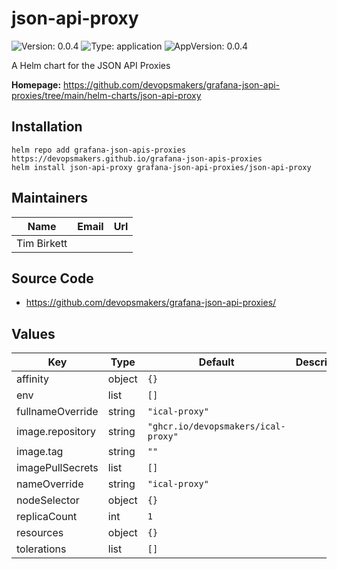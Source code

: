 # json-api-proxy

![Version: 0.0.4](https://img.shields.io/badge/Version-0.0.4-informational?style=flat-square) ![Type: application](https://img.shields.io/badge/Type-application-informational?style=flat-square) ![AppVersion: 0.0.4](https://img.shields.io/badge/AppVersion-0.0.4-informational?style=flat-square)

A Helm chart for the JSON API Proxies

**Homepage:** <https://github.com/devopsmakers/grafana-json-api-proxies/tree/main/helm-charts/json-api-proxy>

## Installation
```
helm repo add grafana-json-apis-proxies https://devopsmakers.github.io/grafana-json-apis-proxies
helm install json-api-proxy grafana-json-api-proxies/json-api-proxy
```

## Maintainers

| Name | Email | Url |
| ---- | ------ | --- |
| Tim Birkett |  |  |

## Source Code

* <https://github.com/devopsmakers/grafana-json-api-proxies/>

## Values

| Key | Type | Default | Description |
|-----|------|---------|-------------|
| affinity | object | `{}` |  |
| env | list | `[]` |  |
| fullnameOverride | string | `"ical-proxy"` |  |
| image.repository | string | `"ghcr.io/devopsmakers/ical-proxy"` |  |
| image.tag | string | `""` |  |
| imagePullSecrets | list | `[]` |  |
| nameOverride | string | `"ical-proxy"` |  |
| nodeSelector | object | `{}` |  |
| replicaCount | int | `1` |  |
| resources | object | `{}` |  |
| tolerations | list | `[]` |  |
